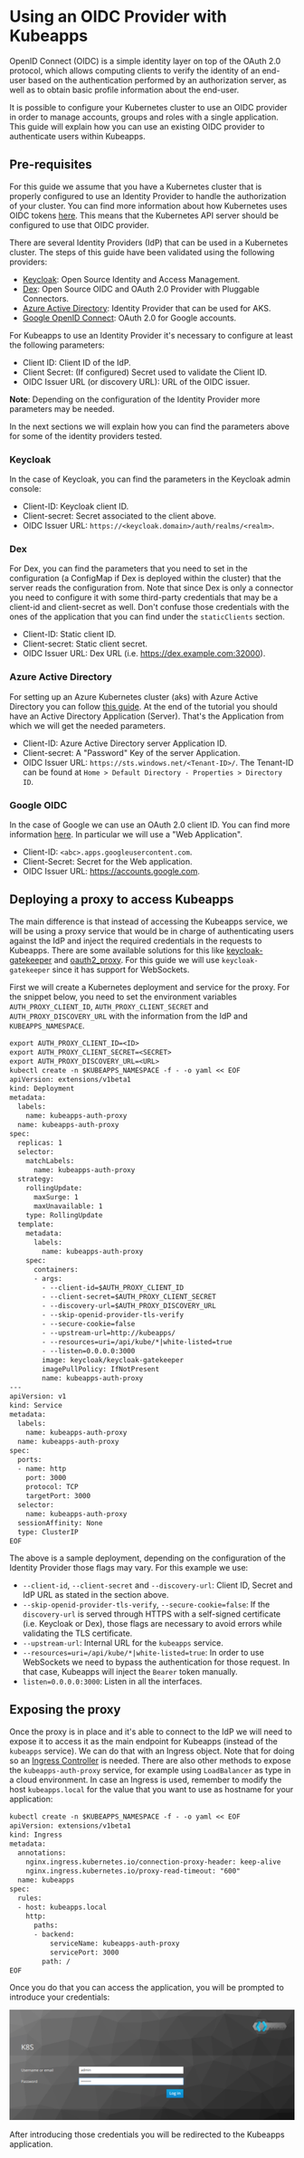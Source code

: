 # Using an OIDC Provider with Kubeapps

OpenID Connect (OIDC) is a simple identity layer on top of the OAuth 2.0 protocol, which allows computing clients to verify the identity of an end-user based on the authentication performed by an authorization server, as well as to obtain basic profile information about the end-user.

It is possible to configure your Kubernetes cluster to use an OIDC provider in order to manage accounts, groups and roles with a single application. This guide will explain how you can use an existing OIDC provider to authenticate users within Kubeapps.

## Pre-requisites

For this guide we assume that you have a Kubernetes cluster that is properly configured to use an Identity Provider to handle the authorization of your cluster. You can find more information about how Kubernetes uses OIDC tokens [here](https://kubernetes.io/docs/reference/access-authn-authz/authentication/#openid-connect-tokens). This means that the Kubernetes API server should be configured to use that OIDC provider.

There are several Identity Providers (IdP) that can be used in a Kubernetes cluster. The steps of this guide have been validated using the following providers:

- [Keycloak](https://www.keycloak.org/): Open Source Identity and Access Management.
- [Dex](https://github.com/dexidp/dex): Open Source OIDC and OAuth 2.0 Provider with Pluggable Connectors.
- [Azure Active Directory](https://docs.microsoft.com/en-us/azure/active-directory/fundamentals/active-directory-whatis): Identity Provider that can be used for AKS.
- [Google OpenID Connect](https://developers.google.com/identity/protocols/OpenIDConnect): OAuth 2.0 for Google accounts.

For Kubeapps to use an Identity Provider it's necessary to configure at least the following parameters:

- Client ID: Client ID of the IdP.
- Client Secret: (If configured) Secret used to validate the Client ID.
- OIDC Issuer URL (or discovery URL): URL of the OIDC issuer.

**Note**: Depending on the configuration of the Identity Provider more parameters may be needed.

In the next sections we will explain how you can find the parameters above for some of the identity providers tested.

### Keycloak

In the case of Keycloak, you can find the parameters in the Keycloak admin console:

- Client-ID: Keycloak client ID.
- Client-secret: Secret associated to the client above.
- OIDC Issuer URL: `https://<keycloak.domain>/auth/realms/<realm>`.

### Dex

For Dex, you can find the parameters that you need to set in the configuration (a ConfigMap if Dex is deployed within the cluster) that the server reads the configuration from. Note that since Dex is only a connector you need to configure it with some third-party credentials that may be a client-id and client-secret as well. Don't confuse those credentials with the ones of the application that you can find under the `staticClients` section.

- Client-ID: Static client ID.
- Client-secret: Static client secret.
- OIDC Issuer URL: Dex URL (i.e. https://dex.example.com:32000).

### Azure Active Directory

For setting up an Azure Kubernetes cluster (aks) with Azure Active Directory you can follow [this guide](https://docs.microsoft.com/en-us/azure/aks/aad-integration). At the end of the tutorial you should have an Active Directory Application (Server). That's the Application from which we will get the needed parameters.

- Client-ID: Azure Active Directory server Application ID.
- Client-secret: A "Password" Key of the server Application.
- OIDC Issuer URL: `https://sts.windows.net/<Tenant-ID>/`. The Tenant-ID can be found at `Home > Default Directory - Properties > Directory ID`.

### Google OIDC

In the case of Google we can use an OAuth 2.0 client ID. You can find more information [here](https://developers.google.com/identity/protocols/OpenIDConnect). In particular we will use a "Web Application".

- Client-ID: `<abc>.apps.googleusercontent.com`.
- Client-Secret: Secret for the Web application.
- OIDC Issuer URL: https://accounts.google.com.

## Deploying a proxy to access Kubeapps

The main difference is that instead of accessing the Kubeapps service, we will be using a proxy service that would be in charge of authenticating users against the IdP and inject the required credentials in the requests to Kubeapps. There are some available solutions for this like [keycloak-gatekeeper](https://github.com/keycloak/keycloak-gatekeeper) and [oauth2_proxy](https://github.com/pusher/oauth2_proxy). For this guide we will use `keycloak-gatekeeper` since it has support for WebSockets.

First we will create a Kubernetes deployment and service for the proxy. For the snippet below, you need to set the environment variables `AUTH_PROXY_CLIENT_ID`, `AUTH_PROXY_CLIENT_SECRET` and `AUTH_PROXY_DISCOVERY_URL` with the information from the IdP and `KUBEAPPS_NAMESPACE`.

```
export AUTH_PROXY_CLIENT_ID=<ID>
export AUTH_PROXY_CLIENT_SECRET=<SECRET>
export AUTH_PROXY_DISCOVERY_URL=<URL>
kubectl create -n $KUBEAPPS_NAMESPACE -f - -o yaml << EOF
apiVersion: extensions/v1beta1
kind: Deployment
metadata:
  labels:
    name: kubeapps-auth-proxy
  name: kubeapps-auth-proxy
spec:
  replicas: 1
  selector:
    matchLabels:
      name: kubeapps-auth-proxy
  strategy:
    rollingUpdate:
      maxSurge: 1
      maxUnavailable: 1
    type: RollingUpdate
  template:
    metadata:
      labels:
        name: kubeapps-auth-proxy
    spec:
      containers:
      - args:
        - --client-id=$AUTH_PROXY_CLIENT_ID
        - --client-secret=$AUTH_PROXY_CLIENT_SECRET
        - --discovery-url=$AUTH_PROXY_DISCOVERY_URL
        - --skip-openid-provider-tls-verify
        - --secure-cookie=false
        - --upstream-url=http://kubeapps/
        - --resources=uri=/api/kube/*|white-listed=true
        - --listen=0.0.0.0:3000
        image: keycloak/keycloak-gatekeeper
        imagePullPolicy: IfNotPresent
        name: kubeapps-auth-proxy
---
apiVersion: v1
kind: Service
metadata:
  labels:
    name: kubeapps-auth-proxy
  name: kubeapps-auth-proxy
spec:
  ports:
  - name: http
    port: 3000
    protocol: TCP
    targetPort: 3000
  selector:
    name: kubeapps-auth-proxy
  sessionAffinity: None
  type: ClusterIP
EOF
```

The above is a sample deployment, depending on the configuration of the Identity Provider those flags may vary. For this example we use:

- `--client-id`, `--client-secret` and `--discovery-url`: Client ID, Secret and IdP URL as stated in the section above.
- `--skip-openid-provider-tls-verify`, `--secure-cookie=false`: If the `discovery-url` is served through HTTPS with a self-signed certificate (i.e. Keycloak or Dex), those flags are necessary to avoid errors while validating the TLS certificate.
- `--upstream-url`: Internal URL for the `kubeapps` service.
- `--resources=uri=/api/kube/*|white-listed=true`: In order to use WebSockets we need to bypass the authentication for those request. In that case, Kubeapps will inject the `Bearer` token manually.
- `listen=0.0.0.0:3000`: Listen in all the interfaces.

## Exposing the proxy

Once the proxy is in place and it's able to connect to the IdP we will need to expose it to access it as the main endpoint for Kubeapps (instead of the `kubeapps` service). We can do that with an Ingress object. Note that for doing so an [Ingress Controller](https://kubernetes.io/docs/concepts/services-networking/ingress/#ingress-controllers) is needed. There are also other methods to expose the `kubeapps-auth-proxy` service, for example using `LoadBalancer` as type in a cloud environment. In case an Ingress is used, remember to modify the host `kubeapps.local` for the value that you want to use as hostname for your application:

```
kubectl create -n $KUBEAPPS_NAMESPACE -f - -o yaml << EOF
apiVersion: extensions/v1beta1
kind: Ingress
metadata:
  annotations:
    nginx.ingress.kubernetes.io/connection-proxy-header: keep-alive
    nginx.ingress.kubernetes.io/proxy-read-timeout: "600"
  name: kubeapps
spec:
  rules:
  - host: kubeapps.local
    http:
      paths:
      - backend:
          serviceName: kubeapps-auth-proxy
          servicePort: 3000
        path: /
EOF
```

Once you do that you can access the application, you will be prompted to introduce your credentials:

![Proxy Login](../img/auth-proxy-login.png)

After introducing those credentials you will be redirected to the Kubeapps application.
